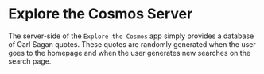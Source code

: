 # Explore the Cosmos Server

The server-side of the `Explore the Cosmos` app simply
provides a database of Carl Sagan quotes. These quotes
are randomly generated when the user goes to the
homepage and when the user generates new searches
on the search page.
